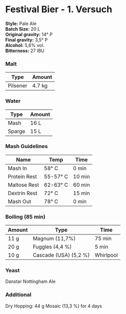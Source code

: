 # Festival Bier - 1. Versuch

**Style:** Pale Ale  
**Batch Size**: 20 L  
**Original gravity:** 14° P  
**Final gravity:** 3,5° P  
**Alcohol:** 5,6% vol.  
**Bitterness:** 27 IBU  

### Malt

| Type     | Amount |
| -------- | ------ |
| Pilsener | 4.7 kg |

### Water

| Type   | Amount |
| ------ | ------ |
| Mash   | 16 L   |
| Sparge | 15 L   |

### Mash Guidelines 

| Name         | Temp     | Time   |
| ------------ | -------- | ------ |
| Mash In      | 58° C    | 0 min  |
| Protein Rest | 55-57° C | 10 min |
| Maltose Rest | 62-63° C | 60 min |
| Dextrin Rest | 72° C    | 15 min |
| Mash Out     | 78° C    | 0 min  |

### Boiling (85 min)

| Amount | Type                  | Time      |
| ------ | --------------------- | --------- |
| 11 g   | Magnum (11,7%)        | 75 min    |
| 20 g   | Fuggles (4,4 %)       | 5 min     |
| 10 g   | Cascade (USA) (5,2 %) | Whirlpool |

### Yeast

Danstar Nottingham Ale

### Additional

Dry Hopping: 44 g Mosaic (13,3 %) for 4 days